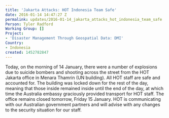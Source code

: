 ```yaml
---
title: 'Jakarta Attacks: HOT Indonesia Team Safe'
date: 2016-01-14 14:47:27 Z
permalink: updates/2016-01-14_jakarta_attacks_hot_indonesia_team_safe
Person: Tyler Radford
Working Group: []
Project:
- 'Disaster Management Through Geospatial Data: DMI'
Country:
- Indonesia
created: 1452782847
---
```


<p>Today, on the morning of 14 January, there were a number of explosions due to suicide bombers and shooting across the street from the HOT Jakarta office in Menara Thamrin (UN building). All HOT staff are safe and accounted for. The building was locked down for the rest of the day, meaning that those inside remained inside until the end of the day, at which time the Australia embassy graciously provided transport for HOT staff. The office remains closed tomorrow, Friday 15 January. HOT is communicating with our Australian government partners and will advise with any changes to the security situation for our staff.</p>
